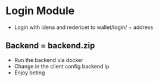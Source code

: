 # Login Module
- Login with idena and redericet to wallet/login/ + address
## Backend = backend.zip

- Run the backend via docker
- Change in the client config backend ip 
- Enjoy beting
